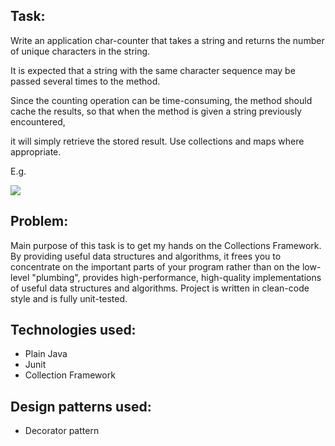 ## Task:
Write an application char-counter that takes a string and returns the number of unique characters in the string.

It is expected that a string with the same character sequence may be passed several times to the method.

Since the counting operation can be time-consuming, the method should cache the results, so that when the method is given a string previously encountered,

it will simply retrieve the stored result. Use collections and maps where appropriate.

E.g.

<img src="https://i2.paste.pics/191f61cb24eb412ece797c2744bf1fe8.png">

## Problem:

Main purpose of this task is to get my hands on the Collections Framework. By providing useful data structures and algorithms, it frees you to concentrate on the important parts of your program rather than on the low-level "plumbing", provides high-performance, high-quality implementations of useful data structures and algorithms. 
Project is written in clean-code style and is fully unit-tested.

## Technologies used:
* Plain Java
* Junit
* Collection Framework

## Design patterns used:
* Decorator pattern
